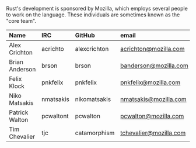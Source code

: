 Rust's development is sponsored by Mozilla, which employs several people to work on the language. These individuals are sometimes known as the "core team".

| Name               | IRC        | GitHub       | email                  |
|:-------------------|:-----------|:-------------|:-----------------------|
| Alex Crichton      | acrichto   | alexcrichton | acrichton@mozilla.com  |
| Brian Anderson     | brson      | brson        | banderson@mozilla.com  |
| Felix Klock        | pnkfelix   | pnkfelix     | pnkfelix@mozilla.com   |
| Niko Matsakis      | nmatsakis  | nikomatsakis | nmatsakis@mozilla.com  |
| Patrick Walton     | pcwaltont  | pcwalton     | pcwalton@mozilla.com   |
| Tim Chevalier      | tjc        | catamorphism | tchevalier@mozilla.com |